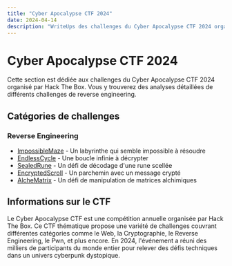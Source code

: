 ```yaml
---
title: "Cyber Apocalypse CTF 2024"
date: 2024-04-14
description: "WriteUps des challenges du Cyber Apocalypse CTF 2024 organisé par Hack The Box"
---
```


# Cyber Apocalypse CTF 2024

Cette section est dédiée aux challenges du Cyber Apocalypse CTF 2024 organisé par Hack The Box. Vous y trouverez des analyses détaillées de différents challenges de reverse engineering.

## Catégories de challenges

### Reverse Engineering
- [ImpossibleMaze](/writeups/cyber-apocalypse/2024-04-14-impossiblemaze) - Un labyrinthe qui semble impossible à résoudre
- [EndlessCycle](/writeups/cyber-apocalypse/2024-04-14-endlesscycle) - Une boucle infinie à décrypter
- [SealedRune](/writeups/cyber-apocalypse/2024-04-14-sealedrune) - Un défi de décodage d'une rune scellée
- [EncryptedScroll](/writeups/cyber-apocalypse/2024-04-14-encryptedscroll) - Un parchemin avec un message crypté
- [AlcheMatrix](/writeups/cyber-apocalypse/2024-04-14-alchematrix) - Un défi de manipulation de matrices alchimiques

## Informations sur le CTF

Le Cyber Apocalypse CTF est une compétition annuelle organisée par Hack The Box. Ce CTF thématique propose une variété de challenges couvrant différentes catégories comme le Web, la Cryptographie, le Reverse Engineering, le Pwn, et plus encore. En 2024, l'événement a réuni des milliers de participants du monde entier pour relever des défis techniques dans un univers cyberpunk dystopique. 